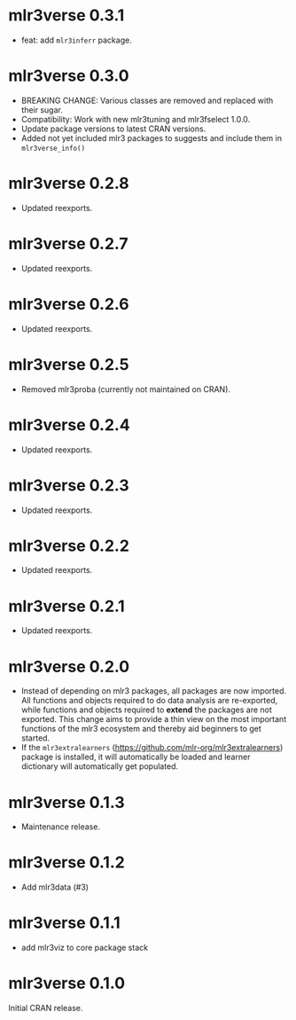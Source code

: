 # mlr3verse 0.3.1

* feat: add `mlr3inferr` package.

# mlr3verse 0.3.0

* BREAKING CHANGE: Various classes are removed and replaced with their sugar.
* Compatibility: Work with new mlr3tuning and mlr3fselect 1.0.0.
* Update package versions to latest CRAN versions.
* Added not yet included mlr3 packages to suggests and include them in `mlr3verse_info()`

# mlr3verse 0.2.8

* Updated reexports.

# mlr3verse 0.2.7

* Updated reexports.

# mlr3verse 0.2.6

* Updated reexports.

# mlr3verse 0.2.5

* Removed mlr3proba (currently not maintained on CRAN).

# mlr3verse 0.2.4

* Updated reexports.

# mlr3verse 0.2.3

* Updated reexports.

# mlr3verse 0.2.2

* Updated reexports.

# mlr3verse 0.2.1

* Updated reexports.

# mlr3verse 0.2.0

* Instead of depending on mlr3 packages, all packages are now imported.
  All functions and objects required to do data analysis are re-exported, while
  functions and objects required to **extend** the packages are not exported.
  This change aims to provide a thin view on the most important functions of the
  mlr3 ecosystem and thereby aid beginners to get started.
* If the `mlr3extralearners` (<https://github.com/mlr-org/mlr3extralearners>)
  package is installed, it will automatically be loaded and learner dictionary
  will automatically get populated.


# mlr3verse 0.1.3

* Maintenance release.


# mlr3verse 0.1.2

* Add mlr3data (#3)


# mlr3verse 0.1.1

* add mlr3viz to core package stack


# mlr3verse 0.1.0

Initial CRAN release.

